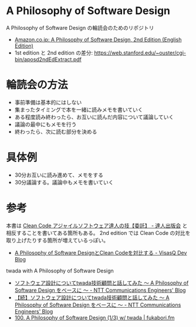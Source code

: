 # A Philosophy of Software Design
A Philosophy of Software Design の輪読会のためのリポジトリ

- [Amazon\.co\.jp: A Philosophy of Software Design, 2nd Edition \(English Edition\)](https://www.amazon.co.jp/Philosophy-Software-Design-2nd-English-ebook/dp/B09B8LFKQL/ref=tmm_kin_swatch_0?_encoding=UTF8&qid=&sr=)
- 1st edition と 2nd edition の差分: https://web.stanford.edu/~ouster/cgi-bin/aposd2ndEdExtract.pdf

# 輪読会の方法
- 事前準備は基本的にはしない
- 集まったタイミングで本を一緒に読みメモを書いていく
- ある程度読み終わったら、お互いに読んだ内容について議論していく
- 議論の最中にもメモを行う
- 終わったら、次に読む部分を決める

# 具体例
- 30分お互いに読み進めて、メモをする
- 30分議論する。議論中もメモを書いていく

# 参考
本書は [Clean Code アジャイルソフトウェア達人の技【委託】 \- 達人出版会](https://tatsu-zine.com/books/clean-code) と相反することを書いてある箇所もある。 2nd edition では Clean Code の対比を取り上げたりする箇所が増えているっぽい。
- [A Philosophy of Software DesignとClean Codeを対比する \- VisasQ Dev Blog](https://tech.visasq.com/compare_aposd_with_clean_code)

twada with A Philosophy of Software Design
- [ソフトウェア設計についてtwada技術顧問と話してみた 〜 A Philosophy of Software Design をベースに 〜 \- NTT Communications Engineers' Blog](https://engineers.ntt.com/entry/2022/05/23/083118)
- [【続】ソフトウェア設計についてtwada技術顧問と話してみた 〜 A Philosophy of Software Design をベースに 〜 \- NTT Communications Engineers' Blog](https://engineers.ntt.com/entry/2022/07/06/084307)
- [100\. A Philosophy of Software Design \(1/3\) w/ twada \| fukabori\.fm](https://fukabori.fm/episode/100)
